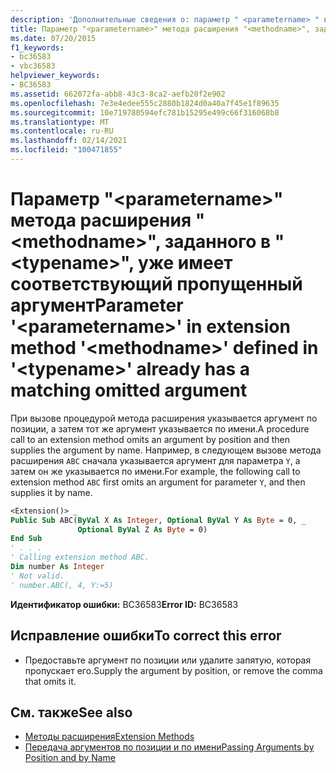 ```yaml
---
description: 'Дополнительные сведения о: параметр " <parametername> " в методе расширения " <methodname> ", определенном в " <typename> ", уже имеет соответствующий пропущенный аргумент'
title: Параметр "<parametername>" метода расширения "<methodname>", заданного в "<typename>", уже имеет соответствующий пропущенный аргумент
ms.date: 07/20/2015
f1_keywords:
- bc36583
- vbc36583
helpviewer_keywords:
- BC36583
ms.assetid: 662072fa-abb8-43c3-8ca2-aefb20f2e902
ms.openlocfilehash: 7e3e4edee555c2880b1824d0a40a7f45e1f89635
ms.sourcegitcommit: 10e719780594efc781b15295e499c66f316068b8
ms.translationtype: MT
ms.contentlocale: ru-RU
ms.lasthandoff: 02/14/2021
ms.locfileid: "100471855"
---
```

# <a name="parameter-parametername-in-extension-method-methodname-defined-in-typename-already-has-a-matching-omitted-argument"></a><span data-ttu-id="9484d-103">Параметр "\<parametername>" метода расширения "\<methodname>", заданного в "\<typename>", уже имеет соответствующий пропущенный аргумент</span><span class="sxs-lookup"><span data-stu-id="9484d-103">Parameter '\<parametername>' in extension method '\<methodname>' defined in '\<typename>' already has a matching omitted argument</span></span>

<span data-ttu-id="9484d-104">При вызове процедурой метода расширения указывается аргумент по позиции, а затем тот же аргумент указывается по имени.</span><span class="sxs-lookup"><span data-stu-id="9484d-104">A procedure call to an extension method omits an argument by position and then supplies the argument by name.</span></span> <span data-ttu-id="9484d-105">Например, в следующем вызове метода расширения `ABC` сначала указывается аргумент для параметра `Y`, а затем он же указывается по имени.</span><span class="sxs-lookup"><span data-stu-id="9484d-105">For example, the following call to extension method `ABC` first omits an argument for parameter `Y`, and then supplies it by name.</span></span>  
  
```vb  
<Extension()> _  
Public Sub ABC(ByVal X As Integer, Optional ByVal Y As Byte = 0, _  
               Optional ByVal Z As Byte = 0)  
End Sub  
' . . .  
' Calling extension method ABC.  
Dim number As Integer  
' Not valid.  
' number.ABC(, 4, Y:=5)  
```  
  
 <span data-ttu-id="9484d-106">**Идентификатор ошибки:** BC36583</span><span class="sxs-lookup"><span data-stu-id="9484d-106">**Error ID:** BC36583</span></span>  
  
## <a name="to-correct-this-error"></a><span data-ttu-id="9484d-107">Исправление ошибки</span><span class="sxs-lookup"><span data-stu-id="9484d-107">To correct this error</span></span>  
  
- <span data-ttu-id="9484d-108">Предоставьте аргумент по позиции или удалите запятую, которая пропускает его.</span><span class="sxs-lookup"><span data-stu-id="9484d-108">Supply the argument by position, or remove the comma that omits it.</span></span>  
  
## <a name="see-also"></a><span data-ttu-id="9484d-109">См. также</span><span class="sxs-lookup"><span data-stu-id="9484d-109">See also</span></span>

- [<span data-ttu-id="9484d-110">Методы расширения</span><span class="sxs-lookup"><span data-stu-id="9484d-110">Extension Methods</span></span>](../programming-guide/language-features/procedures/extension-methods.md)
- [<span data-ttu-id="9484d-111">Передача аргументов по позиции и по имени</span><span class="sxs-lookup"><span data-stu-id="9484d-111">Passing Arguments by Position and by Name</span></span>](../programming-guide/language-features/procedures/passing-arguments-by-position-and-by-name.md)
